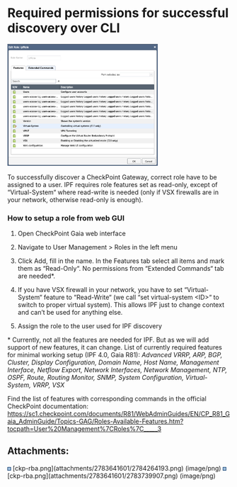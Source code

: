 # Required permissions for successful discovery over CLI

<img src="attachments/2783641601/2783739907.png?width=340" class="image-wrap-right" loading="lazy" data-image-src="attachments/2783641601/2783739907.png" data-height="548" data-width="678" data-unresolved-comment-count="0" data-linked-resource-id="2783739907" data-linked-resource-version="2" data-linked-resource-type="attachment" data-linked-resource-default-alias="ckp-rba.png" data-base-url="https://ipfabric.atlassian.net/wiki" data-linked-resource-content-type="image/png" data-linked-resource-container-id="2783641601" data-linked-resource-container-version="7" data-media-id="94c4fd1e-f557-4196-98b0-f43e05ab7f1d" data-media-type="file" width="340" />

To successfully discover a CheckPoint Gateway, correct role have to be
assigned to a user. IPF requires role features set as read-only, except
of “Virtual-System“ where read-write is needed (only if VSX firewalls
are in your network, otherwise read-only is enough).

### How to setup a role from web GUI

1.  Open CheckPoint Gaia web interface

2.  Navigate to User Management > Roles in the left menu

3.  Click Add, fill in the name. In the Features tab select all items
    and mark them as “Read-Only“. No permissions from “Extended
    Commands“ tab are needed\*.

4.  If you have VSX firewall in your network, you have to set
    “Virtual-System“ feature to “Read-Write“ (we call “set
    virtual-system \<ID>“ to switch to proper virtual system). This
    allows IPF just to change context and can’t be used for anything
    else.

5.  Assign the role to the user used for IPF discovery

\* Currently, not all the features are needed for IPF. But as we will
add support of new features, it can change. List of currently required
features for minimal working setup (IPF 4.0, Gaia R81): *Advanced VRRP,
ARP, BGP, Cluster, Display Configuration, Domain Name, Host Name,
Management Interface, Netflow Export, Network Interfaces, Network
Management, NTP, OSPF, Route, Routing Monitor, SNMP, System
Configuration, Virtual-System, VRRP, VSX*

Find the list of features with corresponding commands in the official
CheckPoint documentation:
<https://sc1.checkpoint.com/documents/R81/WebAdminGuides/EN/CP_R81_Gaia_AdminGuide/Topics-GAG/Roles-Available-Features.htm?tocpath=User%20Management%7CRoles%7C_____3>

<div class="pageSectionHeader">

## Attachments:

</div>

<div class="greybox" align="left">

<img src="images/icons/bullet_blue.gif" width="8" height="8" />
[ckp-rba.png](attachments/2783641601/2784264193.png) (image/png)  
<img src="images/icons/bullet_blue.gif" width="8" height="8" />
[ckp-rba.png](attachments/2783641601/2783739907.png) (image/png)  

</div>
